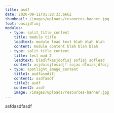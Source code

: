 ```yaml
---
title: asdf
date: 2020-09-11T01:28:33.666Z
thumbnail: /images/uploads/resources-banner.jpg
foot: oasijdfioj
modules:
  - type: split_title_content
    title: module title
    leadtext: module lead text blah blah blah
    content: module content blah blah blah
  - type: split_title_content
    title: test mod 2
    leadtext: bladlfkasjdofiaj sofiaj sdflead
    content: asjdoisjfosidjf sojas dfoiasjdfoij
  - type: spotlight_image_content
    title1: asdfasodifj
    content1: asdfasdf
    title2: asdf
    content2: asdf
    image: /images/uploads/resources-banner.jpg
---
```

asfdasdfasdf